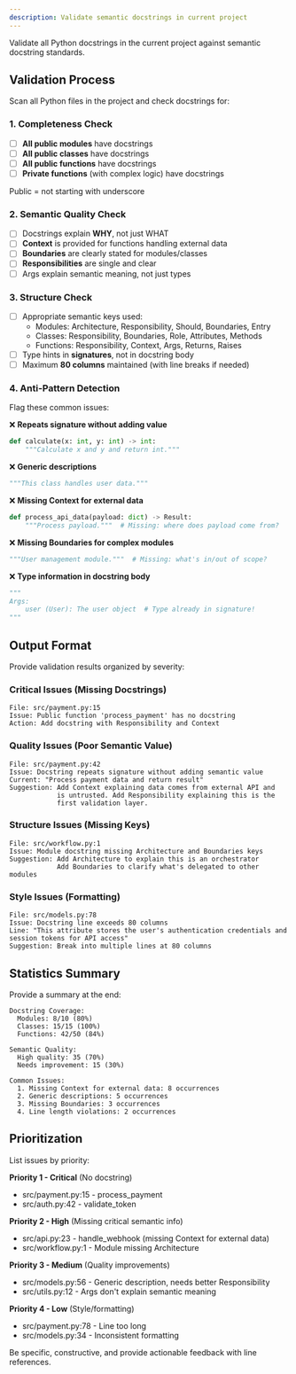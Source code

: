 ```yaml
---
description: Validate semantic docstrings in current project
---
```


Validate all Python docstrings in the current project against semantic
docstring standards.

## Validation Process

Scan all Python files in the project and check docstrings for:

### 1. Completeness Check

- [ ] **All public modules** have docstrings
- [ ] **All public classes** have docstrings
- [ ] **All public functions** have docstrings
- [ ] **Private functions** (with complex logic) have docstrings

Public = not starting with underscore

### 2. Semantic Quality Check

- [ ] Docstrings explain **WHY**, not just WHAT
- [ ] **Context** is provided for functions handling external data
- [ ] **Boundaries** are clearly stated for modules/classes
- [ ] **Responsibilities** are single and clear
- [ ] Args explain semantic meaning, not just types

### 3. Structure Check

- [ ] Appropriate semantic keys used:
  - Modules: Architecture, Responsibility, Should, Boundaries, Entry
  - Classes: Responsibility, Boundaries, Role, Attributes, Methods
  - Functions: Responsibility, Context, Args, Returns, Raises
- [ ] Type hints in **signatures**, not in docstring body
- [ ] Maximum **80 columns** maintained (with line breaks if needed)

### 4. Anti-Pattern Detection

Flag these common issues:

❌ **Repeats signature without adding value**
```python
def calculate(x: int, y: int) -> int:
    """Calculate x and y and return int."""
```

❌ **Generic descriptions**
```python
"""This class handles user data."""
```

❌ **Missing Context for external data**
```python
def process_api_data(payload: dict) -> Result:
    """Process payload."""  # Missing: where does payload come from?
```

❌ **Missing Boundaries for complex modules**
```python
"""User management module."""  # Missing: what's in/out of scope?
```

❌ **Type information in docstring body**
```python
"""
Args:
    user (User): The user object  # Type already in signature!
"""
```

## Output Format

Provide validation results organized by severity:

### Critical Issues (Missing Docstrings)
```
File: src/payment.py:15
Issue: Public function 'process_payment' has no docstring
Action: Add docstring with Responsibility and Context
```

### Quality Issues (Poor Semantic Value)
```
File: src/payment.py:42
Issue: Docstring repeats signature without adding semantic value
Current: "Process payment data and return result"
Suggestion: Add Context explaining data comes from external API and
            is untrusted. Add Responsibility explaining this is the
            first validation layer.
```

### Structure Issues (Missing Keys)
```
File: src/workflow.py:1
Issue: Module docstring missing Architecture and Boundaries keys
Suggestion: Add Architecture to explain this is an orchestrator
            Add Boundaries to clarify what's delegated to other modules
```

### Style Issues (Formatting)
```
File: src/models.py:78
Issue: Docstring line exceeds 80 columns
Line: "This attribute stores the user's authentication credentials and session tokens for API access"
Suggestion: Break into multiple lines at 80 columns
```

## Statistics Summary

Provide a summary at the end:

```
Docstring Coverage:
  Modules: 8/10 (80%)
  Classes: 15/15 (100%)
  Functions: 42/50 (84%)

Semantic Quality:
  High quality: 35 (70%)
  Needs improvement: 15 (30%)

Common Issues:
  1. Missing Context for external data: 8 occurrences
  2. Generic descriptions: 5 occurrences
  3. Missing Boundaries: 3 occurrences
  4. Line length violations: 2 occurrences
```

## Prioritization

List issues by priority:

**Priority 1 - Critical** (No docstring)
- src/payment.py:15 - process_payment
- src/auth.py:42 - validate_token

**Priority 2 - High** (Missing critical semantic info)
- src/api.py:23 - handle_webhook (missing Context for external data)
- src/workflow.py:1 - Module missing Architecture

**Priority 3 - Medium** (Quality improvements)
- src/models.py:56 - Generic description, needs better Responsibility
- src/utils.py:12 - Args don't explain semantic meaning

**Priority 4 - Low** (Style/formatting)
- src/payment.py:78 - Line too long
- src/models.py:34 - Inconsistent formatting

Be specific, constructive, and provide actionable feedback with line references.
